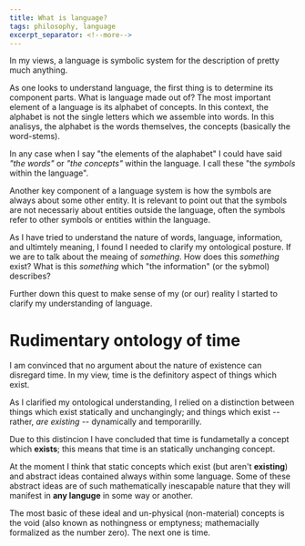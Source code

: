 ```yaml
---
title: What is language?
tags: philosophy, language
excerpt_separator: <!--more-->
---
```


In my views, a language is symbolic system for the description of pretty much anything.

<!--more-->

As one looks to understand language, the first thing is to determine its component parts. What is language made out of?
The most important element of a language is its alphabet of concepts. In this context, the alphabet is not the single letters which we assemble into words. In this analisys, the alphabet is the words themselves, the concepts (basically the word-stems).

In any case when I say "the elements of the alaphabet" I could have said _"the words"_ or _"the concepts"_ within the language. I call these "the _symbols_ within the language".

Another key component of a language system is how the symbols are always about some other entity. It is relevant to point out that the symbols are not necessariy about entities outside the language, often the symbols refer to other symbols or entities within the language.


As I have tried to understand the nature of words, language, information, and ultimtely meaning, I found I needed to clarify my ontological posture. If we are to talk about the meaing of _something_. How does this _something_ exist? What is this _something_ which "the information" (or the sybmol) describes?

Further down this quest to make sense of my (or our) reality I started to clarify my understanding of language.  


# Rudimentary ontology of time

I am convinced that no argument about the nature of existence can disregard time. In my view, time is the definitory aspect of things which exist.

As I clarified my ontological understanding, I relied on a distinction between things which exist statically and unchangingly; and things which exist -- rather, _are existing_ -- dynamically and temporarilly.

Due to this distincion I have concluded that time is fundametally a concept which __exists__; this means that time is an statically unchanging concept.

At the moment I think that static concepts which exist (but aren't __existing__) and abstract ideas contained always within some language.
Some of these abstract ideas are of such mathematically inescapable nature that they will manifest in __any languge__ in some way or another.

The most basic of these ideal and un-physical (non-material) concepts is the void (also known as nothingness or emptyness; mathemacially formalized as the number zero). The next one is time.
